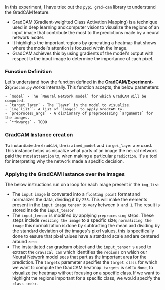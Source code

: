 In this experiment, I have tried out the `pypi grad-cam` library to understand the GradCAM feature.

- GradCAM (Gradient-weighted Class Activation Mapping) is a technique used in deep learning and computer vision to visualize the regions of an input image that contribute the most to the predictions made by a neural network model. 
- It highlights the important regions by generating a heatmap that shows where the model's attention is focused within the image. 
- GradCAM achieves this by using gradients of the model's output with respect to the input image to determine the importance of each pixel.

### Function Definition

Let's understand how the function defined in the **GradCAM/Experiment-2/**`gradcam.py` works internally. This function accepts, the below parameters:

    - `model` - The `Neural Network model` for which GradCAM will be computed.
    - `target_layer` - The `layer` in the model to visualize.
    - `img_list` - A list of `images` to apply GradCAM to.
    - `preprocess_args` - A dictionary of preprocessing `arguments` for the images.
    - `**kwargs` - TODO

### GradCAM Instance creation

To instantiate the `GradCAM`, the `trained_model` and `target_layer` are used. This instance helps us visualize what parts of an image the neural network paid the most `attention` to, when making a particular `prediction`. It's a tool for interpreting why the network made a specific decision.

### Applying the GradCAM instance over the images

The below instructions run on a loop for each image present in the `img_list`

- The `input image` is converted into a `floating point` format and normalizes the data, dividing it by `255`. This will make the elements present in the `input image tensor` to vary between `0 and 1`. The result is stored inside the `input_tensor`
- The `input_tensor` is modified by applying `preprocessing` steps. These steps include `resizing the image` to a specific size; `normalizing the image` this normalization is done by subtracting the mean and dividing by the standard deviation of the images's pixel values, this is specifically done to ensure that pixel values have a standard scale and are centered around `zero`
- The instantiated `cam` gradcam object and the `input_tensor` is used to extract the `grayscal_cam` which identifies the `regions` on which our Neural Network model sees that part as the important area for the prediction. The `targets` parameter specifies the `target class` for which we want to compute the GradCAM heatmap. `targets` is set to `None`, to visualize the heatmap without focusing on a specific class. If we want to highlight the regions important for a specific class, we would specify the `class index`.